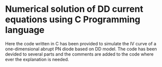 # Numerical solution of DD current equations using C Programming language
Here the code written in C has been provided to simulate the IV curve of a one-dimensional abrupt PN diode based on DD model.
The code has been devided to several parts and the comments are added to the code where ever the explanation is needed.
